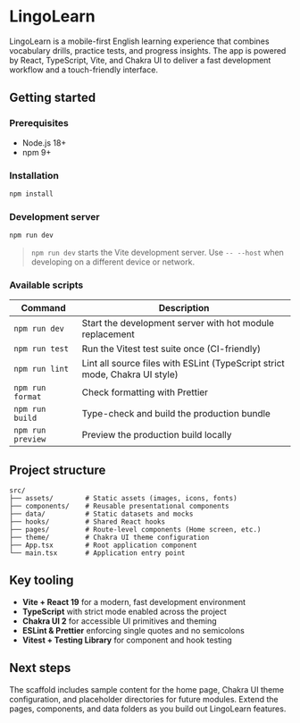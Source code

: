 # LingoLearn

LingoLearn is a mobile-first English learning experience that combines vocabulary drills, practice tests, and progress insights. The app is powered by React, TypeScript, Vite, and Chakra UI to deliver a fast development workflow and a touch-friendly interface.

## Getting started

### Prerequisites
- Node.js 18+
- npm 9+

### Installation
```bash
npm install
```

### Development server
```bash
npm run dev
```
> `npm run dev` starts the Vite development server. Use `-- --host` when developing on a different device or network.

### Available scripts
| Command | Description |
| --- | --- |
| `npm run dev` | Start the development server with hot module replacement |
| `npm run test` | Run the Vitest test suite once (CI-friendly) |
| `npm run lint` | Lint all source files with ESLint (TypeScript strict mode, Chakra UI style) |
| `npm run format` | Check formatting with Prettier |
| `npm run build` | Type-check and build the production bundle |
| `npm run preview` | Preview the production build locally |

## Project structure
```
src/
├── assets/        # Static assets (images, icons, fonts)
├── components/    # Reusable presentational components
├── data/          # Static datasets and mocks
├── hooks/         # Shared React hooks
├── pages/         # Route-level components (Home screen, etc.)
├── theme/         # Chakra UI theme configuration
├── App.tsx        # Root application component
└── main.tsx       # Application entry point
```

## Key tooling
- **Vite + React 19** for a modern, fast development environment
- **TypeScript** with strict mode enabled across the project
- **Chakra UI 2** for accessible UI primitives and theming
- **ESLint & Prettier** enforcing single quotes and no semicolons
- **Vitest + Testing Library** for component and hook testing

## Next steps
The scaffold includes sample content for the home page, Chakra UI theme configuration, and placeholder directories for future modules. Extend the pages, components, and data folders as you build out LingoLearn features.
